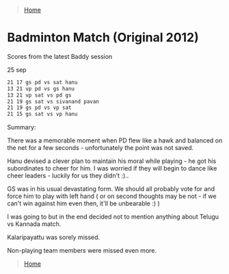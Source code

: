 >[Home](../README.md)

# Badminton Match (Original 2012)

Scores from the latest Baddy session

25 sep

```markdown
21 17 gs pd vs sat hanu
13 21 vp pd vs gs hanu
13 21 vp sat vs pd gs
21 19 gs sat vs sivanand pavan
21 19 gs pd vs vp sat
21 15 gs sat vs vp hanu

```


Summary: 

There was a memorable moment when PD flew like a hawk and balanced on the net for a few seconds - unfortunately the point was not saved.

Hanu devised a clever plan to maintain his moral while playing - he got his subordinates to cheer for him. I was worried if they will begin to dance like cheer leaders - luckily for us they didn't :).. 

GS was in his usual devastating form. We should all probably vote for and force him to play with left hand ( or on second thoughts may be not - if we can't win against him even then, it'll be unbearable :) )

I was going to but in the end decided not to mention anything about Telugu vs Kannada match.

Kalaripayattu was sorely missed.

Non-playing team members were missed even more.


>[Home](../README.md)